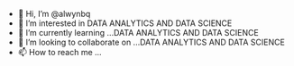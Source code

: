 - 👋 Hi, I’m @alwynbq
- 👀 I’m interested in DATA ANALYTICS AND DATA SCIENCE
- 🌱 I’m currently learning ...DATA ANALYTICS AND DATA SCIENCE
- 💞️ I’m looking to collaborate on ...DATA ANALYTICS AND DATA SCIENCE
- 📫 How to reach me ...

<!---
alwynbq/alwynbq is a ✨ special ✨ repository because its `README.md` (this file) appears on your GitHub profile.
You can click the Preview link to take a look at your changes.
--->
